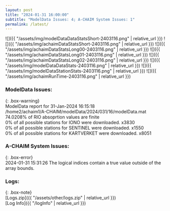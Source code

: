 ```yaml
---
layout: post
title: "2024-01-31 16:00:00"
subtitle: "ModelData Issues: 4; A-CHAIM System Issues: 1"
permalink: /latest/
---
```


![]({{ "/assets/img/modelDataDataStatsShort-2403116.png" | relative_url }})
![]({{ "/assets/img/achaimDataStatsShort-2403116.png" | relative_url }})
![]({{ "/assets/img/achaimDataStatsLong00-2403116.png" | relative_url }})
![]({{ "/assets/img/achaimDataStatsLong01-2403116.png" | relative_url }})
![]({{ "/assets/img/achaimDataStatsLong02-2403116.png" | relative_url }})
![]({{ "/assets/img/modelDataDataStats-2403116.png" | relative_url }})
![]({{ "/assets/img/modelDataStationStats-2403116.png" | relative_url }})
![]({{ "/assets/img/achaimRunTime-2403116.png" | relative_url }})


### ModelData Issues:  
  
{: .box-warning}  
 ModelData report for 31-Jan-2024 16:15:18   
 /home2/achaim1/A-CHAIM/modelData/2024/031/16/modelData.mat   
 74.0208% of RIO absoprtion values are finite   
 0% of all possible stations for IONO were downloaded. x3830   
 0% of all possible stations for SENTINEL were downloaded. x1550   
 0% of all possible stations for KARTVERKET were downloaded. x8051   
  
### A-CHAIM System Issues:  
  
{: .box-error}  
2024-01-31 15:31:26 The logical indices contain a true value outside of the array bounds.  

### Logs:  
  
{: .box-note}  
[Logs.zip]({{ "/assets/other/logs.zip" | relative_url }})  
[Log Info]({{ "/logInfo" | relative_url }})  
